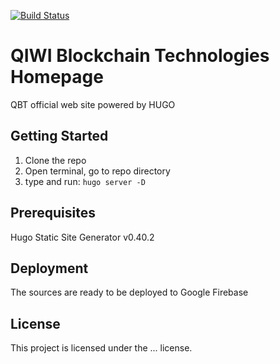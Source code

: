 [![Build Status](https://travis-ci.org/qiwitech/qdlt-io.svg?branch=master)](https://travis-ci.org/qiwitech/qdlt-io)

# QIWI Blockchain Technologies Homepage

QBT official web site powered by HUGO

## Getting Started

1. Clone the repo
2. Open terminal, go to repo directory
3. type and run: `hugo server -D`

## Prerequisites

Hugo Static Site Generator v0.40.2

## Deployment

The sources are ready to be deployed to Google Firebase

## License

This project is licensed under the ... license.
